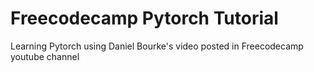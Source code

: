# Freecodecamp Pytorch Tutorial
Learning Pytorch using Daniel Bourke's video posted in Freecodecamp youtube channel
